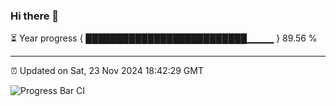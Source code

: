 ### Hi there 👋

⏳ Year progress { ██████████████████████████▁▁▁▁ } 89.56 %

---

⏰ Updated on Sat, 23 Nov 2024 18:42:29 GMT

![Progress Bar CI](https://github.com/IshwaranRudhara/GIT-ACTION/workflows/Progress%20Bar%20CI/badge.svg)
